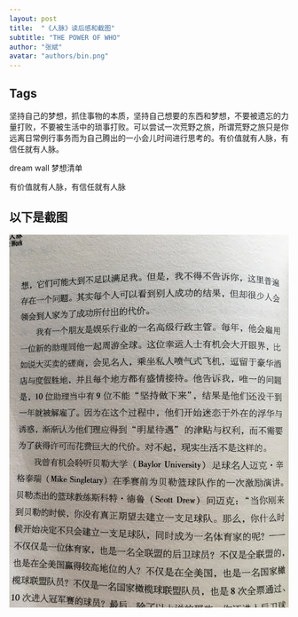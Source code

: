 ```yaml
---
layout: post
title:  "《人脉》读后感和截图"
subtitle: "THE POWER OF WHO"
author: "张斌"
avatar: "authors/bin.png"
---
```


## Tags

坚持自己的梦想，抓住事物的本质，坚持自己想要的东西和梦想，不要被遗忘的力量打败，不要被生活中的琐事打败。可以尝试一次荒野之旅，所谓荒野之旅只是你远离日常例行事务而为自己腾出的一小会儿时间进行思考的。有价值就有人脉，有信任就有人脉。

dream wall 梦想清单

有价值就有人脉，有信任就有人脉

## 以下是截图

![](./content/images/the-power-of-who/IMG_0028.JPG)
